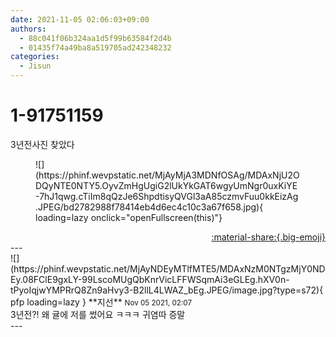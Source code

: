 ```yaml
---
date: 2021-11-05 02:06:03+09:00
authors:
  - 88c041f06b324aa1d5f99b63584f2d4b
  - 01435f74a49ba8a519705ad242348232
categories:
  - Jisun
---
```


# 1-91751159

<div class="post-container" markdown="1">
<div class="content-container md-sidebar__scrollwrap" markdown="1">

3년전사진 찾았다 
<figure markdown="1">
![](https://phinf.wevpstatic.net/MjAyMjA3MDNfOSAg/MDAxNjU2ODQyNTE0NTY5.OyvZmHgUgiG2lUkYkGAT6wgyUmNgr0uxKiYE-7hJ1qwg.cTiIm8qQzJe6ShpdtisyQVGl3aA85czmvFuu0kkEizAg.JPEG/bd2782988f78414eb4d6ec4c10c3a67f658.jpg){ loading=lazy onclick="openFullscreen(this)"}
</figure>


</div>
</div>

<div style="text-align: right;" markdown="1">
<a href="https://weverse.io/fromis9/fanpost/1-91751159" style="text-align: right;">:material-share:{.big-emoji}</a>
</div>
---

<div class="comments-container md-sidebar__scrollwrap" markdown="1">
<div class="comment" markdown="1">
<div class='id-container' markdown="1">
![](https://phinf.wevpstatic.net/MjAyNDEyMTlfMTE5/MDAxNzM0NTgzMjY0NDEy.08FClE9gxLY-99LscoMUgQbKnrVicLFFWSqmAi3eGLEg.hXV0n-tPyoIqjwYMPRrQ8Zn9aHvy3-B2llL4LWAZ_bEg.JPEG/image.jpg?type=s72){ pfp loading=lazy }
**<span class="artist">지선</span>** <small>Nov 05 2021, 02:07</small><br>
</div>
<div class='comment-body' markdown="1">
3년전?! 왜 귤에 저를 썼어요 ㅋㅋㅋ 귀염따 증말
</div>
</div>
</div>
---
